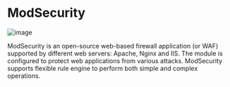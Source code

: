 # ModSecurity

![image](https://raw.githubusercontent.com/owasp-modsecurity/ModSecurity/v3/master/others/modsec.png)



ModSecurity is an open-source web-based firewall application (or WAF) supported by different web servers: Apache, Nginx and IIS. The module is configured to protect web applications from various attacks. ModSecurity supports flexible rule engine to perform both simple and complex operations.



